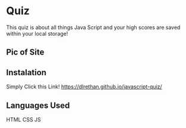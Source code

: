 # Quiz
This quiz is about all things Java Script and your high scores are saved within your local storage!

## Pic of Site

## Instalation
Simply Click this Link!
https://dlrethan.github.io/javascript-quiz/


## Languages Used
HTML CSS JS
